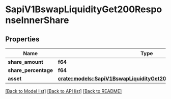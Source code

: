 # SapiV1BswapLiquidityGet200ResponseInnerShare

## Properties

Name | Type | Description | Notes
------------ | ------------- | ------------- | -------------
**share_amount** | **f64** |  | 
**share_percentage** | **f64** |  | 
**asset** | [**crate::models::SapiV1BswapLiquidityGet200ResponseInnerShareAsset**](_sapi_v1_bswap_liquidity_get_200_response_inner_share_asset.md) |  | 

[[Back to Model list]](../README.md#documentation-for-models) [[Back to API list]](../README.md#documentation-for-api-endpoints) [[Back to README]](../README.md)


